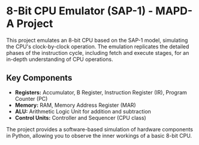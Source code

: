 # 8-Bit CPU Emulator (SAP-1) - MAPD-A Project

This project emulates an 8-bit CPU based on the SAP-1 model, simulating the CPU's clock-by-clock operation. The emulation replicates the detailed phases of the instruction cycle, including fetch and execute stages, for an in-depth understanding of CPU operations.

## Key Components
- **Registers:** Accumulator, B Register, Instruction Register (IR), Program Counter (PC)
- **Memory:** RAM, Memory Address Register (MAR)
- **ALU:** Arithmetic Logic Unit for addition and subtraction
- **Control Units:** Controller and Sequencer (CPU class)

The project provides a software-based simulation of hardware components in Python, allowing you to observe the inner workings of a basic 8-bit CPU.

